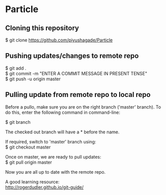 # Particle

## Cloning this repository
$ git clone https://github.com/piyushagade/Particle

## Pushing updates/changes to remote repo
$ git add . <br>
$ git commit -m "ENTER A COMMIT MESSAGE IN PRESENT TENSE"<br>
$ git push -u origin master

## Pulling update from remote repo to local repo
Before a pullo, make sure you are on the right branch ('master' branch). To do this, enter the following command in command-line:

$ git branch

The checked out branch will have a * before the name.

If required, switch to 'master' branch using: <br>
$ git checkout master

Once on master, we are ready to pull updates: <br>
$ git pull origin master

Now you are all up to date with the remote repo.

A good learning resource: <br>
http://rogerdudler.github.io/git-guide/
